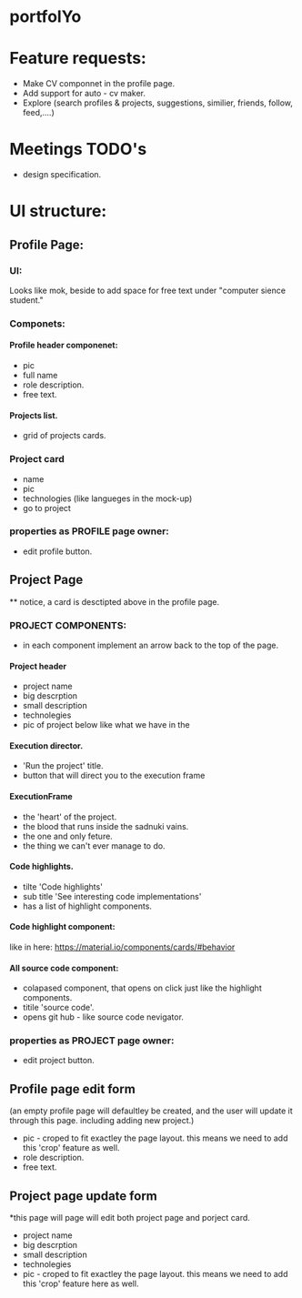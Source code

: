 # portfolYo

# Feature requests:
* Make CV componnet in the profile page.
* Add support for auto - cv maker.
* Explore (search profiles & projects, suggestions, similier, friends, follow, feed,....)

# Meetings TODO's

* design specification.

# UI structure:

## Profile Page:
 ### UI:
 Looks like mok, beside to add space for free text under "computer sience student."
 ### Componets:
 #### Profile header componenet:
 * pic
 * full name
 * role description.
 * free text.
 #### Projects list.
 * grid of projects cards.

### Project card
* name
* pic
* technologies (like langueges in the mock-up)
* go to project

### properties as PROFILE page owner:
* edit profile button.



## Project Page
** notice, a card is desctipted above in the profile page.


### PROJECT COMPONENTS:
* in each component implement an arrow back to the top of  the page.
#### Project header
* project name
* big descrption
* small description
* technolegies
* pic of project below like what we have in the 
#### Execution director.
* 'Run the project' title.
* button that will direct you to the execution frame

#### ExecutionFrame
* the 'heart' of the project. 
* the blood that runs inside the sadnuki vains.
* the one and only feture.
* the thing we can't ever manage to do.
#### Code highlights.
* tilte 'Code highlights'
* sub title 'See interesting code implementations'
* has a list of highlight components.
#### Code highlight component:
like in here: https://material.io/components/cards/#behavior
#### All source code component:
* colapased component, that opens on click just like the highlight components.
* titile 'source code'.
* opens git hub - like source code nevigator.
### properties as PROJECT page owner:
* edit project button.


## Profile page edit form
(an empty profile page will defaultley be created, and the user will update it through this page.
including adding new project.)
 * pic - croped to fit exactley the page layout.
 this means we need to add this 'crop' feature as well.
 * role description.
 * free text.

## Project page update form
 *this page will page will edit both project page and porject card.
* project name
* big descrption
* small description
* technolegies
 * pic - croped to fit exactley the page layout.
 this means we need to add this 'crop' feature here as well.

 
 


